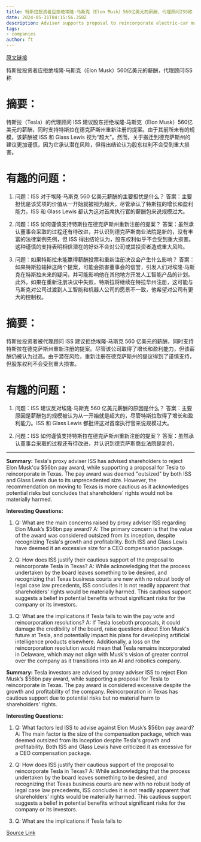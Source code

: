```yaml
---
title: 特斯拉投资者应拒绝埃隆·马斯克（Elon Musk）560亿美元的薪酬，代理顾问ISS称
date: 2024-05-31T04:15:56.358Z
description: Adviser supports proposal to reincorporate electric-car maker in Texas
tags: 
- companies
author: ft
---
```


[原文链接](https://ft.com/content/ff4598e1-d08b-4bdf-a886-75617a32f882)

特斯拉投资者应拒绝埃隆·马斯克（Elon Musk）560亿美元的薪酬，代理顾问ISS称

# 摘要：
特斯拉（Tesla）的代理顾问 ISS 建议股东拒绝埃隆·马斯克（Elon Musk）560亿美元的薪酬，同时支持特斯拉在德克萨斯州重新注册的提案。由于其前所未有的规模，该薪酬被 ISS 和 Glass Lewis 视为“超大”。然而，关于搬迁到德克萨斯州的建议更加谨慎，因为它承认潜在风险，但得出结论认为股东权利不会受到重大损害。

# 有趣的问题：

1. 问题：ISS 对于埃隆·马斯克 560 亿美元薪酬的主要担忧是什么？
   答案：主要担忧是该奖项的价值从一开始就被视为超大，尽管承认了特斯拉的增长和盈利能力。ISS 和 Glass Lewis 都认为这对首席执行官的薪酬包来说规模过大。

2. 问题：ISS 如何谨慎支持特斯拉在德克萨斯州重新注册的提案？
   答案：虽然承认董事会采取的过程还有待改进，并认识到德克萨斯商业法院是新的，没有丰富的法律案例先例，但 ISS 得出结论认为，股东权利似乎不会受到重大损害。这种谨慎的支持表明相信潜在的好处不会对公司或其投资者造成重大风险。

3. 问题：如果特斯拉未能赢得薪酬投票和重新注册决议会产生什么影响？
   答案：如果特斯拉输掉这两个提案，可能会损害董事会的信誉，引发人们对埃隆·马斯克在特斯拉未来的疑问，并可能影响他在其他地方开发人工智能产品的计划。此外，如果在重新注册决议中失败，特斯拉将继续在特拉华州注册，这可能与马斯克对公司过渡到人工智能和机器人公司的愿景不一致，他希望对公司有更大的控制权。

# 摘要：
特斯拉投资者被代理顾问 ISS 建议拒绝埃隆·马斯克 560 亿美元的薪酬，同时支持特斯拉在德克萨斯州重新注册的提案。尽管该公司取得了增长和盈利能力，但该薪酬仍被认为过高。由于潜在风险，重新注册在德克萨斯州的提议得到了谨慎支持，但股东权利不会受到重大损害。

# 有趣的问题：

1. 问题：ISS 建议反对埃隆·马斯克 560 亿美元薪酬的原因是什么？
   答案：主要原因是薪酬包的规模被认为从一开始就是超大的，尽管特斯拉取得了增长和盈利能力。ISS 和 Glass Lewis 都批评这对首席执行官来说规模过大。

2. 问题：ISS 如何谨慎支持特斯拉在德克萨斯州重新注册的提案？
   答案：虽然承认董事会采取的过程还有待改进，并认识到德克萨斯商业法院是新的，

---

**Summary:**
Tesla's proxy adviser ISS has advised shareholders to reject Elon Musk'cu $56bn pay award, while supporting a proposal for Tesla to reincorporate in Texas. The pay award was deemed "outsized" by both ISS and Glass Lewis due to its unprecedented size. However, the recommendation on moving to Texas is more cautious as it acknowledges potential risks but concludes that shareholders' rights would not be materially harmed.

**Interesting Questions:**
1. Q: What are the main concerns raised by proxy adviser ISS regarding Elon Musk’s $56bn pay award? 
   A: The primary concern is that the value of the award was considered outsized from its inception, despite recognizing Tesla's growth and profitability. Both ISS and Glass Lewis have deemed it an excessive size for a CEO compensation package.
   
2. Q: How does ISS justify their cautious support of the proposal to reincorporate Tesla in Texas? 
   A: While acknowledging that the process undertaken by the board leaves something to be desired, and recognizing that Texas business courts are new with no robust body of legal case law precedents, ISS concludes it is not readily apparent that shareholders' rights would be materially harmed. This cautious support suggests a belief in potential benefits without significant risks for the company or its investors.
   
3. Q: What are the implications if Tesla fails to win the pay vote and reincorporation resolutions? 
   A: If Tesla loseboth proposals, it could damage the credibility of the board, raise questions about Elon Musk's future at Tesla, and potentially impact his plans for developing artificial intelligence products elsewhere. Additionally, a loss on the reincorporation resolution would mean that Tesla remains incorporated in Delaware, which may not align with Musk's vision of greater control over the company as it transitions into an AI and robotics company.

**Summary:**
Tesla investors are advised by proxy adviser ISS to reject Elon Musk’s $56bn pay award, while supporting a proposal for Tesla to reincorporate in Texas. The pay award is considered excessive despite the growth and profitability of the company. Reincorporation in Texas has cautious support due to potential risks but no material harm to shareholders' rights.

**Interesting Questions:**
1. Q: What factors led ISS to advise against Elon Musk’s $56bn pay award? 
   A: The main factor is the size of the compensation package, which was deemed outsized from its inception despite Tesla's growth and profitability. Both ISS and Glass Lewis have criticized it as excessive for a CEO compensation package.
   
2. Q: How does ISS justify their cautious support of the proposal to reincorporate Tesla in Texas? 
   A: While acknowledging that the process undertaken by the board leaves something to be desired, and recognizing that Texas business courts are new with no robust body of legal case law precedents, ISS concludes it is not readily apparent that shareholders' rights would be materially harmed. This cautious support suggests a belief in potential benefits without significant risks for the company or its investors.
   
3. Q: What are the implications if Tesla fails to

[Source Link](https://ft.com/content/ff4598e1-d08b-4bdf-a886-75617a32f882)

